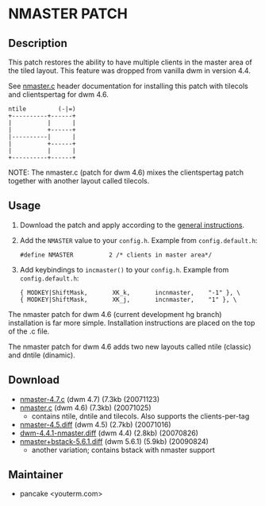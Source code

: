 # NMASTER PATCH

## Description

This patch restores the ability to have multiple clients in the master area of the tiled layout.
This feature was dropped from vanilla dwm in version 4.4.

See [nmaster.c][1] header documentation for installing this patch with tilecols and clientspertag for dwm 4.6.

    ntile         (-|=)
    +----------+------+
    |          |      |
    |          +------+
    |----------|      |
    |          +------+
    |          |      |
    +----------+------+

NOTE: The nmaster.c (patch for dwm 4.6) mixes the clientspertag patch together with another layout called tilecols. 

## Usage

 1. Download the patch and apply according to the [general instructions](.).
 2. Add the `NMASTER` value to your `config.h`.
    Example from `config.default.h`:

        #define NMASTER          2 /* clients in master area*/

 3. Add keybindings to `incmaster()` to your `config.h`.
    Example from `config.default.h`:

        { MODKEY|ShiftMask,       XK_k,       incnmaster,    "-1" }, \
        { MODKEY|ShiftMask,       XK_j,       incnmaster,    "1" }, \

The nmaster patch for dwm 4.6 (current development hg branch) installation is far more simple.
Installation instructions are placed on the top of the .c file.

The nmaster patch for dwm 4.6 adds two new layouts called ntile (classic) and dntile (dinamic).

## Download

 * [nmaster-4.7.c][4] (dwm 4.7) (7.3kb (20071123)
 * [nmaster.c][3] (dwm 4.6) (7.3kb) (20071025)
    - contains ntile, dntile and tilecols. Also supports the clients-per-tag
 * [nmaster-4.5.diff][2] (dwm 4.5) (2.7kb) (20071016)
 * [dwm-4.4.1-nmaster.diff][1] (dwm 4.4) (2.8kb) (20070826)
 * [nmaster+bstack-5.6.1.diff](nmaster+bstack-5.6.1.diff) (dwm 5.6.1) (5.9kb) (20090824)
    - another variation; contains bstack with nmaster support

[1]: http://schot.a-eskwadraat.nl/files/dwm-4.4.1-nmaster.diff
[2]: http://news.nopcode.org/nmaster-4.5.patch
[3]: http://news.nopcode.org/nmaster.c
[4]: http://news.nopcode.org/nmaster-4.7.c

## Maintainer

 * pancake &lt;youterm.com&gt;


